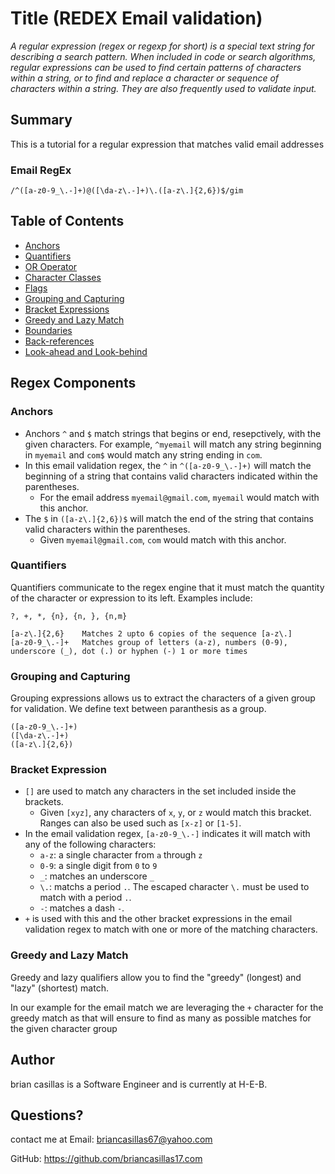# Title (REDEX Email validation)

*A regular expression (regex or regexp for short) is a special text string for describing a search pattern. When included in code or search algorithms, regular expressions can be used to find certain patterns of characters within a string, or to find and replace a character or sequence of characters within a string. They are also frequently used to validate input.*


## Summary
This is a tutorial for a regular expression that matches valid email addresses
### Email RegEx
`/^([a-z0-9_\.-]+)@([\da-z\.-]+)\.([a-z\.]{2,6})$/gim`

## Table of Contents

- [Anchors](#anchors)
- [Quantifiers](#quantifiers)
- [OR Operator](#or-operator)
- [Character Classes](#character-classes)
- [Flags](#flags)
- [Grouping and Capturing](#grouping-and-capturing)
- [Bracket Expressions](#bracket-expressions)
- [Greedy and Lazy Match](#greedy-and-lazy-match)
- [Boundaries](#boundaries)
- [Back-references](#back-references)
- [Look-ahead and Look-behind](#look-ahead-and-look-behind)

## Regex Components

### Anchors

- Anchors `^` and `$` match strings that begins or end, resepctively, with the given characters. For example, `^myemail` will match any string beginning in `myemail` and `com$` would match any string ending in `com`.
- In this email validation regex, the `^` in `^([a-z0-9_\.-]+)` will match the beginning of a string that contains valid characters indicated within the parentheses.
  - For the email address `myemail@gmail.com`, `myemail` would match with this anchor.
- The `$` in `([a-z\.]{2,6})$` will match the end of the string that contains valid characters within the parentheses.
  - Given `myemail@gmail.com`, `com` would match with this anchor.

### Quantifiers
Quantifiers communicate to the regex engine that it must match the quantity of the character or expression to its left. Examples include:

`?, +, *, {n}, {n, }, {n,m}`

```text
[a-z\.]{2,6}    Matches 2 upto 6 copies of the sequence [a-z\.]
[a-z0-9_\.-]+   Matches group of letters (a-z), numbers (0-9), underscore (_), dot (.) or hyphen (-) 1 or more times
```
### Grouping and Capturing
Grouping expressions allows us to extract the characters of a given group for validation. We define text between paranthesis as a group.

```regexp
([a-z0-9_\.-]+)
([\da-z\.-]+)
([a-z\.]{2,6})
```


### Bracket Expression
- `[]` are used to match any characters in the set included inside the brackets.
  - Given `[xyz]`, any characters of `x`, `y`, or `z` would match this bracket. Ranges can also be used such as `[x-z]` or `[1-5]`.
- In the email validation regex, `[a-z0-9_\.-]` indicates it will match with any of the following characters:
  - `a-z`: a single character from `a` through `z`
  - `0-9`: a single digit from `0` to `9`
  - `_`: matches an underscore `_`
  - `\.`: matchs a period `.`. The escaped character `\.` must be used to match with a period `.`.
  - `-`: matches a dash `-`.
- `+` is used with this and the other bracket expressions in the email validation regex to match with one or more of the matching characters.


### Greedy and Lazy Match
Greedy and lazy qualifiers allow you to find the "greedy" (longest) and "lazy" (shortest) match. 

In our example for the email match we are leveraging the `+` character for the greedy match as that will ensure to find as many as possible matches for the given character group

## Author
brian casillas is a Software Engineer and is currently at H-E-B.
## Questions?
contact me at 
  Email: briancasillas67@yahoo.com

  GitHub: https://github.com/briancasillas17.com

